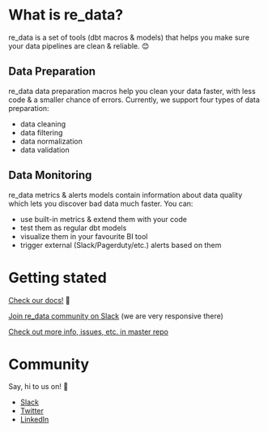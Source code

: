 # What is re_data?

re_data is a set of tools (dbt macros & models) that helps you make sure your data pipelines are clean & reliable. 😊

## Data Preparation

re_data data preparation macros help you clean your data faster, with less code & a smaller chance of errors.
Currently, we support four types of data preparation:

- data cleaning
- data filtering
- data normalization
- data validation

## Data Monitoring

re_data metrics & alerts models contain information about data quality which lets you discover bad data much faster. You can:
 - use built-in metrics & extend them with your code
 - test them as regular dbt models
 - visualize them in your favourite BI tool
 - trigger external (Slack/Pagerduty/etc.) alerts based on them

# Getting stated

[Check our docs!](https://re-data.github.io/re-data/docs/introduction/whatis) 🙂

[Join re_data community on Slack](https://join.slack.com/t/re-data/shared_invite/zt-vkauq1y8-tL4R4_H5nZoVvyXyy0hdug) (we are very responsive there)

[Check out more info, issues, etc. in master repo](https://github.com/re-data/re-data)

# Community

Say, hi to us on! 🙂

- [Slack](https://www.getre.io/slack)
- [Twitter](https://twitter.com/re_data_labs)
- [LinkedIn](https://www.linkedin.com/company/74608627/)
